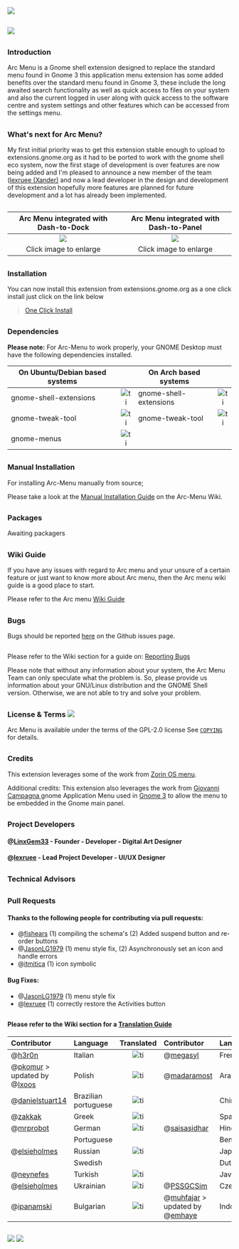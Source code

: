 ![](https://github.com/LinxGem33/Neon/blob/master/artwork/arc-wide-banner-new.png?raw=true)

##
![](https://github.com/LinxGem33/Arc-Menu/blob/master/screenshots/browser.png?raw=true)
##

### Introduction

Arc Menu is a Gnome shell extension designed to replace the standard menu found in Gnome 3 this application menu extension has  some added benefits over the standard menu found in Gnome 3, these include the long awaited search functionality as well as quick access to files on your system and also the current logged in user along with quick access to the software centre and system settings and other features which can be accessed from the settings menu.

##
### What's next for Arc Menu?

My first initial priority was to get this extension stable enough to upload to extensions.gnome.org as it had to be ported to work with the gnome shell eco system, now the first stage of development is over features are now being added and I'm pleased to announce a new member of the team ([lexruee (Xander)](https://github.com/lexruee) and now a lead developer in the design and development of this extension hopefully more features are planned for future development and a lot has already been implemented.

##
|Arc Menu integrated with Dash-to-Dock|Arc Menu integrated with Dash-to-Panel|
|:-----:|:-----:|
|![](https://github.com/LinxGem33/Arc-Menu/blob/master/screenshots/apm3.png?raw=true)|![](https://github.com/LinxGem33/Arc-Menu/blob/master/screenshots/apm5.png?raw=true)|
|Click image to enlarge|Click image to enlarge|

##

### Installation

You can now install this extension from extensions.gnome.org as a one click install just click on the link below
> [One Click Install](https://extensions.gnome.org/extension/1228/arc-menu/)

##
### Dependencies

__Please note:__ For Arc-Menu to work properly, your GNOME Desktop must have the
following dependencies installed.

|On Ubuntu/Debian based systems||On Arch based systems||
|-----|:-----:|-----|:-----:|
|gnome-shell-extensions|![ti](https://user-images.githubusercontent.com/19158615/27998683-9dd48cd0-650a-11e7-87c3-0ac3256ae574.png)|gnome-shell-extensions|![ti](https://user-images.githubusercontent.com/19158615/27998683-9dd48cd0-650a-11e7-87c3-0ac3256ae574.png)
|gnome-tweak-tool|![ti](https://user-images.githubusercontent.com/19158615/27998683-9dd48cd0-650a-11e7-87c3-0ac3256ae574.png)|gnome-tweak-tool|![ti](https://user-images.githubusercontent.com/19158615/27998683-9dd48cd0-650a-11e7-87c3-0ac3256ae574.png)
|gnome-menus|![ti](https://user-images.githubusercontent.com/19158615/27998683-9dd48cd0-650a-11e7-87c3-0ac3256ae574.png)

##
### Manual Installation
For installing Arc-Menu manually from source;

Please take a look at the [Manual Installation Guide](https://github.com/LinxGem33/Arc-Menu/wiki/Installing-from-extensions.gnome.org#manual-installuninstall-using-make) 
on the Arc-Menu Wiki.

##
### Packages
Awaiting packagers

##
### Wiki Guide

If you have any issues with regard to Arc menu and your unsure of a certain feature or just want to know more about Arc menu, then the Arc menu wiki guide is a good place to start.

Please refer to the Arc menu [Wiki Guide](https://github.com/LinxGem33/Arc-Menu/wiki) 

##
### Bugs

Bugs should be reported [here](https://github.com/LinxGem33/Arc-Menu/issues) on the Github issues page.

##

Please refer to the Wiki section for a guide on: [Reporting Bugs](https://github.com/LinxGem33/Arc-Menu/wiki/Reporting-Bug's)

Please note that without any information about your system, the Arc Menu Team can only speculate what the problem is.
So, please provide us information about your GNU/Linux distribution and the GNOME Shell version. Otherwise, we are not able to try and solve your problem.

##
### License & Terms ![](https://github.com/LinxGem33/IP-Finder/blob/master/screens/Copyleft-16.png?raw=true)

Arc Menu is available under the terms of the GPL-2.0 license See [`COPYING`](https://github.com/LinxGem33/Arc-Menu/blob/master/COPYING) for details.
##

### Credits

This extension leverages some of the work from [Zorin OS menu](https://zorinos.com/).

Additional credits: This extension also leverages the work from [Giovanni Campagna ](https://git.gnome.org//browse/gnome-shell-extensions) gnome Application Menu used in [Gnome 3](https://www.gnome.org/) to allow the menu to be embedded in the Gnome main panel.
##

### Project Developers

#### @[LinxGem33](https://github.com/LinxGem33) - **Founder** - **Developer** - Digital Art Designer

#### @[lexruee](https://github.com/lexruee) - **Lead Project Developer** - UI/UX Designer

##
### Technical Advisors


##

### Pull Requests

#### Thanks to the following people for contributing via pull requests:

- @[fishears](https://github.com/fishears/Arc-Menu) (1) compiling the schema's (2) Added suspend button and re-order buttons
- @[JasonLG1979](https://github.com/JasonLG1979)  (1) menu style fix, (2) Asynchronously set an icon and handle errors
- @[itmitica](https://github.com/itmitica) (1) icon symbolic

#### Bug Fixes:

- @[JasonLG1979](https://github.com/JasonLG1979) (1) menu style fix
- @[lexruee](https://github.com/lexruee/Arc-Menu) (1) correctly restore the Activities button
##
#### Please refer to the Wiki section for a [Translation Guide](https://github.com/LinxGem33/Arc-Menu/wiki/Translation-Guide)

|Contributor|Language|Translated|Contributor|Language|Translated|
|:-----|:-----|:-----:|:-----|:-----|:-----:|
|@[h3r0n](https://github.com/h3r0n)|Italian|![ti](https://user-images.githubusercontent.com/19158615/27998683-9dd48cd0-650a-11e7-87c3-0ac3256ae574.png)|@[megasyl](https://github.com/megasyl)|French|![ti](https://user-images.githubusercontent.com/19158615/27998683-9dd48cd0-650a-11e7-87c3-0ac3256ae574.png)
|@[pkomur](https://github.com/pkomur) > updated by @[Ixoos](https://github.com/Ixoos)|Polish|![ti](https://user-images.githubusercontent.com/19158615/27998683-9dd48cd0-650a-11e7-87c3-0ac3256ae574.png)|@[madaramost](https://github.com/madaramost)|Arabic|![ti](https://user-images.githubusercontent.com/19158615/27998683-9dd48cd0-650a-11e7-87c3-0ac3256ae574.png)
|@[danielstuart14](https://github.com/danielstuart14)|Brazilian portuguese|![ti](https://user-images.githubusercontent.com/19158615/27998683-9dd48cd0-650a-11e7-87c3-0ac3256ae574.png)||Chinese|
|@[zakkak](https://github.com/zakkak)|Greek|![ti](https://user-images.githubusercontent.com/19158615/27998683-9dd48cd0-650a-11e7-87c3-0ac3256ae574.png)||Spanish|
|@[mrprobot](https://github.com/mrprobot)|German|![ti](https://user-images.githubusercontent.com/19158615/27998683-9dd48cd0-650a-11e7-87c3-0ac3256ae574.png)|@[saisasidhar](https://github.com/saisasidhar)|Hindi|![ti](https://user-images.githubusercontent.com/19158615/27998683-9dd48cd0-650a-11e7-87c3-0ac3256ae574.png)
||Portuguese|||Bengali||
|@[elsieholmes](https://github.com/elsieholmes)|Russian|![ti](https://user-images.githubusercontent.com/19158615/27998683-9dd48cd0-650a-11e7-87c3-0ac3256ae574.png)||Japanese||
||Swedish|||Dutch||
|@[neynefes](https://github.com/neynefes)|Turkish|![ti](https://user-images.githubusercontent.com/19158615/27998683-9dd48cd0-650a-11e7-87c3-0ac3256ae574.png)||Javanese||
|@[elsieholmes](https://github.com/elsieholmes)|Ukrainian|![ti](https://user-images.githubusercontent.com/19158615/27998683-9dd48cd0-650a-11e7-87c3-0ac3256ae574.png)|@[PSSGCSim](https://github.com/PSSGCSim)|Czech|![ti](https://user-images.githubusercontent.com/19158615/27998683-9dd48cd0-650a-11e7-87c3-0ac3256ae574.png)
|@[ipanamski](https://github.com/ipanamski)|Bulgarian|![ti](https://user-images.githubusercontent.com/19158615/27998683-9dd48cd0-650a-11e7-87c3-0ac3256ae574.png)|@[muhfajar](https://github.com/muhfajar) > updated by @[emhaye](https://github.com/emhaye)|Indonesian|![ti](https://user-images.githubusercontent.com/19158615/27998683-9dd48cd0-650a-11e7-87c3-0ac3256ae574.png)|

##
 ![](https://img.shields.io/badge/Language-JavaScript-yellow.svg) ![](https://img.shields.io/badge/Licence-GPL--2.0-blue.svg)
